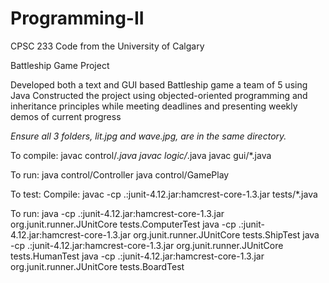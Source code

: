 # Programming-II
CPSC 233 Code from the University of Calgary

Battleship Game Project 

Developed both a text and GUI based Battleship game a team of 5 using Java
Constructed the project using objected-oriented programming and inheritance principles while meeting deadlines and presenting weekly demos of current progress

*Ensure all 3 folders, lit.jpg and wave.jpg, are in the same directory.*


To compile: 
javac control/*.java
javac logic/*.java
javac gui/*.java


To run:
java control/Controller
java control/GamePlay


To test:
Compile: 
javac -cp .:junit-4.12.jar:hamcrest-core-1.3.jar tests/*.java


To run:
java -cp .:junit-4.12.jar:hamcrest-core-1.3.jar org.junit.runner.JUnitCore tests.ComputerTest
java -cp .:junit-4.12.jar:hamcrest-core-1.3.jar org.junit.runner.JUnitCore tests.ShipTest
java -cp .:junit-4.12.jar:hamcrest-core-1.3.jar org.junit.runner.JUnitCore tests.HumanTest
java -cp .:junit-4.12.jar:hamcrest-core-1.3.jar org.junit.runner.JUnitCore tests.BoardTest
